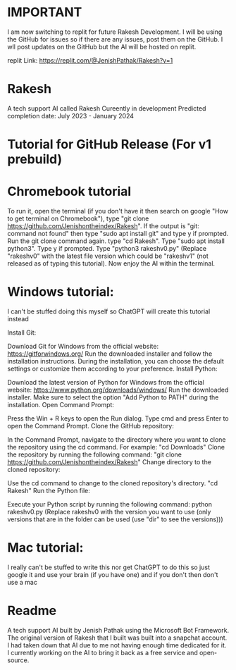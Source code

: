 # IMPORTANT
I am now switching to replit for future Rakesh Development. I will be using the GitHub for issues so if there are any issues, post them on the GitHub. I wll post updates on the GitHub but the AI will be hosted on replit.

replit Link: https://replit.com/@JenishPathak/Rakesh?v=1

# Rakesh
A tech support AI called Rakesh
Cureently in development
Predicted completion date: July 2023 - January 2024



# Tutorial for GitHub Release (For v1 prebuild)
# Chromebook tutorial
To run it, open the terminal (if you don't have it then search on google "How to get terminal on Chromebook"), type "git clone https://github.com/Jenishontheindex/Rakesh". If the output is "git: command not found" then type "sudo apt install git" and type y if prompted. Run the git clone command again. type "cd Rakesh". Type "sudo apt install python3". Type y if prompted.  Type "python3 rakeshv0.py" (Replace "rakeshv0" with the latest file version which could be "rakeshv1" (not released as of typing this tutorial). Now enjoy the AI within the terminal.

# Windows tutorial:
I can't be stuffed doing this myself so ChatGPT will create this tutorial instead

Install Git:

Download Git for Windows from the official website: https://gitforwindows.org/
Run the downloaded installer and follow the installation instructions.
During the installation, you can choose the default settings or customize them according to your preference.
Install Python:

Download the latest version of Python for Windows from the official website: https://www.python.org/downloads/windows/
Run the downloaded installer.
Make sure to select the option "Add Python to PATH" during the installation.
Open Command Prompt:

Press the Win + R keys to open the Run dialog.
Type cmd and press Enter to open the Command Prompt.
Clone the GitHub repository:

In the Command Prompt, navigate to the directory where you want to clone the repository using the cd command. For example:
"cd Downloads"
Clone the repository by running the following command:
"git clone https://github.com/Jenishontheindex/Rakesh"
Change directory to the cloned repository:

Use the cd command to change to the cloned repository's directory.
"cd Rakesh"
Run the Python file:

Execute your Python script by running the following command:
python rakeshv0.py (Replace rakeshv0 with the version you want to use (only versions that are in the folder can be used (use "dir" to see the versions)))

# Mac tutorial:
I really can't be stuffed to write this nor get ChatGPT to do this so just google it and use your brain (if you have one) and if you don't then don't use a mac



# Readme
A tech support AI built by Jenish Pathak using the Microsoft Bot Framework.
The original version of Rakesh that I built was built into a snapchat account. I had taken down that AI due to me not having enough time dedicated for it. I currently working on the AI to bring it back as a free service and open-source.
